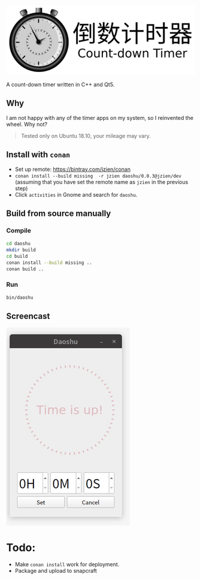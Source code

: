 ![daoshu](daoshu_with_text.svg)

A count-down timer written in C++ and Qt5.

## Why

I am not happy with any of the timer apps on my system, so I reinvented the wheel. Why not?

> Tested only on Ubuntu 18.10, your mileage may vary.

## Install with `conan`

* Set up remote: https://bintray.com/jzien/conan
* `conan install --build missing  -r jzien daoshu/0.0.3@jzien/dev` (assuming that you have set the remote name as `jzien` in the previous step)
* Click `activities` in Gnome and search for `daoshu`.


## Build from source manually

### Compile

```sh
cd daoshu
mkdir build
cd build
conan install --build missing ..
conan build ..
```

### Run

```sh
bin/daoshu
```

## Screencast

![](daoshu.png)

# Todo: 

* Make `conan install` work for deployment.
* Package and upload to snapcraft